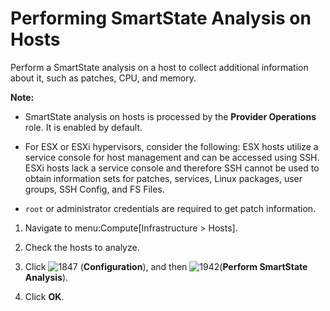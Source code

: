 # Performing SmartState Analysis on Hosts

Perform a SmartState analysis on a host to collect additional
information about it, such as patches, CPU, and memory.

**Note:**

  - SmartState analysis on hosts is processed by the **Provider Operations** role. It is enabled by default.

  - For ESX or ESXi hypervisors, consider the following: ESX hosts utilize a service console for host management and can be accessed using SSH. ESXi hosts lack a service console and therefore SSH cannot be used to obtain information sets for patches, services, Linux packages, user groups, SSH Config, and FS Files.

  - `root` or administrator credentials are required to get patch information.

1.  Navigate to menu:Compute\[Infrastructure \> Hosts\].

2.  Check the hosts to analyze.

3.  Click ![1847](../images/1847.png) (**Configuration**), and then ![1942](../images/1942.png)(**Perform SmartState Analysis**).

4.  Click **OK**.
